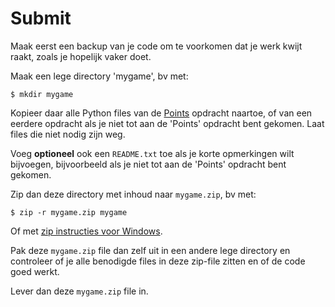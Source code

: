 # Submit

Maak eerst een backup van je code om te voorkomen dat je werk kwijt
raakt, zoals je hopelijk vaker doet.

Maak een lege directory 'mygame', bv met:

```
$ mkdir mygame
```

Kopieer daar alle Python files van de
[Points](/opdrachten/week8/pygame10_points)
opdracht naartoe, of van een eerdere opdracht als je niet tot aan de
'Points' opdracht bent gekomen. Laat files die niet nodig zijn weg.

Voeg **optioneel** ook een `README.txt` toe als je korte opmerkingen
wilt bijvoegen, bijvoorbeeld als je niet tot aan de 'Points' opdracht
bent gekomen.

Zip dan deze directory met inhoud naar `mygame.zip`, bv met:

```
$ zip -r mygame.zip mygame
```

Of met [zip instructies voor Windows](https://support.microsoft.com/en-us/windows/zip-and-unzip-files-f6dde0a7-0fec-8294-e1d3-703ed85e7ebc).

Pak deze `mygame.zip` file dan zelf uit in een andere lege directory
en controleer of je alle benodigde files in deze zip-file zitten en
of de code goed werkt.

Lever dan deze `mygame.zip` file in.

